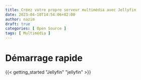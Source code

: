 ```yaml
---
title: Créez votre propre serveur multimédia avec Jellyfin
date: 2023-04-10T14:54:06+02:00
author: nazim
draft: true
categories: [ Open Source ]
tags: [ Multimédia ]
---
```



# Démarrage rapide

{{< getting_started "Jellyfin" "jellyfin" >}}
